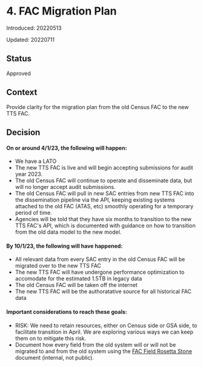 # 4. FAC Migration Plan

Introduced: 20220513

Updated: 20220711

## Status

Approved

## Context

Provide clarity for the migration plan from the old Census FAC to the new TTS FAC. 

## Decision

#### On or around 4/1/23, the following will happen:

* We have a LATO
* The new TTS FAC is live and will begin accepting submissions for audit year 2023.
* The old Census FAC will continue to operate and disseminate data, but will no longer accept audit submissions.
* The old Census FAC will pull in new SAC entries from new TTS FAC into the dissemination pipeline via the API, keeping existing systems attached to the old FAC (ATAS, etc) smoothly operating for a temporary period of time. 
* Agencies will be told that they have six months to transition to the new TTS FAC's API, which is documented with guidance on how to transition from the old data model to the new model.

#### By 10/1/23, the following will have happened:

* All relevant data from every SAC entry in the old Census FAC will be migrated over to the new TTS FAC
* The new TTS FAC will have undergone performance optimization to accomodate for the estimated 1.5TB in legacy data
* The old Census FAC will be taken off the internet
* The new TTS FAC will be the authoratative source for all historical FAC data

#### Important considerations to reach these goals:

* RISK: We need to retain resources, either on Census side or GSA side, to facilitate transition in April. We are exploring various ways we can keep them on to mitigate this risk.
* Document how every field from the old system will or will not be migrated to and from the old system using the [FAC Field Rosetta Stone](https://docs.google.com/spreadsheets/d/1e-NQPeXk9pcQhA9PEbywkfoJa1bcTunKsVsBjqFYVK4/edit#gid=1955175057) document (internal, not public). 